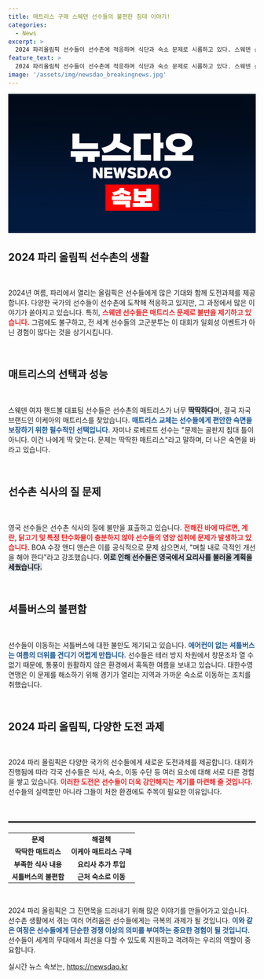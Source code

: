 ```yaml
---
title: 매트리스 구매 스웨덴 선수들의 불편한 침대 이야기!
categories:
  - News
excerpt: >
  2024 파리올림픽 선수들이 선수촌에 적응하며 식단과 숙소 문제로 시름하고 있다. 스웨덴 선수들은 딱딱한 매트리스 대신 이케아 매트리스를 공수했고, 영국 선수들은 음식 품질 문제로 불만을 토로하고 있다. 선수들도 비판에 나선 버스 문제까지, 선수촌은 활기와 불만이 뒤섞인 현장이다.
feature_text: >
  2024 파리올림픽 선수들이 선수촌에 적응하며 식단과 숙소 문제로 시름하고 있다. 스웨덴 선수들은 딱딱한 매트리스 대신 이케아 매트리스를 공수했고, 영국 선수들은 음식 품질 문제로 불만을 토로하고 있다. 선수들도 비판에 나선 버스 문제까지, 선수촌은 활기와 불만이 뒤섞인 현장이다.
image: '/assets/img/newsdao_breakingnews.jpg'
---
```


<p><img src="/assets/img/newsdao_breakingnews.jpg" alt="ontimetimes 속보" /></p>

<h2 data-ke-size="size26">2024 파리 올림픽 선수촌의 생활</h2>

<p data-ke-size="size16">&nbsp;</p>

<p>2024년 여름, 파리에서 열리는 올림픽은 선수들에게 많은 기대와 함께 도전과제를 제공합니다. 다양한 국가의 선수들이 선수촌에 도착해 적응하고 있지만, 그 과정에서 많은 이야기가 쏟아지고 있습니다. 특히, <b><span style="color: #ee2323;">스웨덴 선수들은 매트리스 문제로 불만을 제기하고 있습니다.</span></b> 그럼에도 불구하고, 전 세계 선수들의 고군분투는 이 대회가 일회성 이벤트가 아닌 경험이 많다는 것을 상기시킵니다.</p>

<p data-ke-size="size16">&nbsp;</p>

<h2 data-ke-size="size26">매트리스의 선택과 성능</h2>

<p data-ke-size="size16">&nbsp;</p>

<p>스웨덴 여자 핸드볼 대표팀 선수들은 선수촌의 매트리스가 너무 <b><span style="background-color: #21538527;">딱딱하다</span></b>며, 결국 자국 브랜드인 이케아의 매트리스를 찾았습니다. <b><span style="color: #1a5490;">매트리스 교체는 선수들에게 편안한 숙면을 보장하기 위한 필수적인 선택입니다.</span></b> 자미나 로베르트 선수는 "문제는 골판지 침대 틀이 아니다. 이건 나에게 딱 맞는다. 문제는 딱딱한 매트리스"라고 말하며, 더 나은 숙면을 바라고 있습니다.</p>

<p data-ke-size="size16">&nbsp;</p>

<h2 data-ke-size="size26">선수촌 식사의 질 문제</h2>

<p data-ke-size="size16">&nbsp;</p>

<p>영국 선수들은 선수촌 식사의 질에 불만을 표출하고 있습니다. <b><span style="color: #ee2323;">전해진 바에 따르면, 계란, 닭고기 및 특정 탄수화물이 충분하지 않아 선수들의 영양 섭취에 문제가 발생하고 있습니다.</span></b> BOA 수장 앤디 앤슨은 이를 공식적으로 문제 삼으면서, "며칠 내로 극적인 개선을 해야 한다"라고 강조했습니다. <b><span style="background-color: #21538527;">이로 인해 선수들은 영국에서 요리사를 불러올 계획을 세웠습니다.</span></b></p>

<p data-ke-size="size16">&nbsp;</p>

<h2 data-ke-size="size26">셔틀버스의 불편함</h2>

<p data-ke-size="size16">&nbsp;</p>

<p>선수들이 이동하는 셔틀버스에 대한 불만도 제기되고 있습니다. <b><span style="color: #1a5490;">에어컨이 없는 셔틀버스는 여름의 더위를 견디기 어렵게 만듭니다.</span></b> 선수들은 테러 방지 차원에서 창문조차 열 수 없기 때문에, 통풍이 원활하지 않은 환경에서 혹독한 여름을 보내고 있습니다. 대한수영연맹은 이 문제를 해소하기 위해 경기가 열리는 지역과 가까운 숙소로 이동하는 조치를 취했습니다.</p>

<p data-ke-size="size16">&nbsp;</p>

<h2 data-ke-size="size26">2024 파리 올림픽, 다양한 도전 과제</h2>

<p data-ke-size="size16">&nbsp;</p>

<p>2024 파리 올림픽은 다양한 국가의 선수들에게 새로운 도전과제를 제공합니다. 대회가 진행됨에 따라 각국 선수들은 식사, 숙소, 이동 수단 등 여러 요소에 대해 서로 다른 경험을 쌓고 있습니다. <b><span style="color: #ee2323;">이러한 도전은 선수들이 더욱 강인해지는 계기를 마련해 줄 것입니다.</span></b> 선수들의 실력뿐만 아니라 그들이 처한 환경에도 주목이 필요한 이유입니다.</p>

<p data-ke-size="size16">&nbsp;</p>

<hr style="border: 1px solid #000; margin: 20px 0;" />

<table style="width: 100%; border-collapse: collapse;">
    <tr>
        <td style="text-align: center; height: 17px;"><b>문제</b></td>
        <td style="text-align: center; height: 17px;"><b>해결책</b></td>
    </tr>
    <tr>
        <td style="text-align: center; height: 17px;"><b>딱딱한 매트리스</b></td>
        <td style="text-align: center; height: 17px;"><b>이케아 매트리스 구매</b></td>
    </tr>
    <tr>
        <td style="text-align: center; height: 17px;"><b>부족한 식사 내용</b></td>
        <td style="text-align: center; height: 17px;"><b>요리사 추가 투입</b></td>
    </tr>
    <tr>
        <td style="text-align: center; height: 17px;"><b>셔틀버스의 불편함</b></td>
        <td style="text-align: center; height: 17px;"><b>근처 숙소로 이동</b></td>
    </tr>
</table>

<p data-ke-size="size16">&nbsp;</p>

<p>2024 파리 올림픽은 그 진면목을 드러내기 위해 많은 이야기를 만들어가고 있습니다. 선수촌 생활에서 겪는 여러 어려움은 선수들에게는 극복의 과제가 될 것입니다. <b><span style="color: #1a5490;">이와 같은 여정은 선수들에게 단순한 경쟁 이상의 의미를 부여하는 중요한 경험이 될 것입니다.</span></b> 선수들이 세계의 무대에서 최선을 다할 수 있도록 지원하고 격려하는 우리의 역할이 중요합니다.</p>
실시간 뉴스 속보는, <a href="https://newsdao.kr" rel="dofollow">https://newsdao.kr</a>



